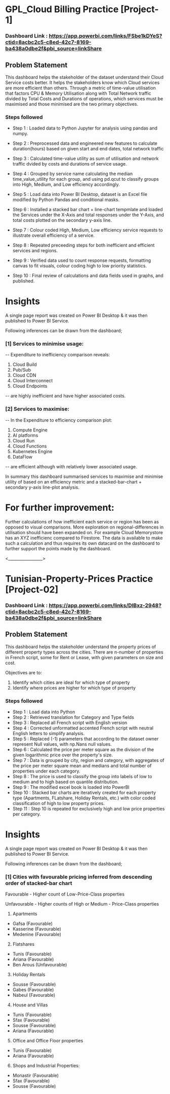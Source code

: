 # GPL_Cloud Billing Practice [Project-1]

### Dashboard Link : https://app.powerbi.com/links/FSbe1kDYeS?ctid=8acbc2c5-c8ed-42c7-8169-ba438a0dbe2f&pbi_source=linkShare

## Problem Statement

This dashboard helps the stakeholder of the dataset understand their Cloud Service costs better. It helps the stakeholders know which Cloud services are more efficient than others. Through a metric of time-value utilisation that factors CPU & Memory Utilisation along with Total Network traffic divided by Total Costs and Durations of operations, which services must be maximised and those minimised are the two primary objectives.


### Steps followed 

- Step 1 : Loaded data to Python Jupyter for analysis using pandas and numpy.

- Step 2 : Preprocessed data and engineered new features to calculate duration(hours) based on given start and end dates, total network traffic

- Step 3 : Calculated time-value utility as sum of utilisation and network traffic dvided by costs and durations of service usage.

- Step 4 : Grouped by service name calculating the median time_value_utility for each group, and using pd.qcut to classify groups into High, Medium, and Low efficiency accordingly.

- Step 5 : Load data into Power BI Desktop, dataset is an Excel file modified by Python Pandas and conditional masks. 

- Step 6 : Installed a stacked bar chart + line-chart tempmlate and loaded the Services under the X-Axis and total responses under the Y-Axis, and total costs plotted on the secondary y-axis line. 

- Step 7 : Colour coded High, Medium, Low efficiency service requests to illustrate overall efficiency of a service.

- Step 8 : Repeated preceeding steps for both inefficient and efficient services and regions.

- Step 9 : Verified data used to count response requests, formatting canvas to fit visuals, colour coding high to low priority statistics.

- Step 10 : Final review of calculations and data fields used in graphs, and published.


# Insights

A single page report was created on Power BI Desktop & it was then published to Power BI Service.

Following inferences can be drawn from the dashboard;

### [1] Services to minimise usage:
-- Expenditure to inefficiency comparison reveals: 
1. Cloud Build
2. Pub/Sub
3. Cloud CDN
4. Cloud Interconnect
5. Cloud Endpoints

-- are highly inefficient and have higher associated costs.

### [2] Services to maximise:
-- In the Expenditure to efficiency comparison plot:
1. Compute Engine
2. AI platforms
3. Cloud Run
4. Cloud Functions
5. Kubernetes Engine
6. DataFlow

-- are efficient although with relatively lower associated usage.

In summary this dashboard summarised services to maximise and minimise utility of based on an efficiency metric and a stacked-bar-chart + secondary y-axis line-plot analysis.

# For further improvement:
Further calculations of how inefficient each service or region has been as opposed to visual comparisons. More exploration on regional-differences in utilisation should have been expanded on. For example Cloud Memorystore has an XYZ inefficienc compared to Firestore. The data is available to make such a calculation and thus requires its own datacard on the dashboard to further support the points made by the dashboard.







































<_________________>


# Tunisian-Property-Prices Practice [Project-02]

### Dashboard Link : https://app.powerbi.com/links/DlBxz-2948?ctid=8acbc2c5-c8ed-42c7-8169-ba438a0dbe2f&pbi_source=linkShare

## Problem Statement

This dashboard helps the stakeholder understand the property prices of different property types across the cities. There are n-number of properties in French script, some for Rent or Lease, with given parameters on size and cost.

Objectives are to:
1. Identify which cities are ideal for which type of property
2. Identify where prices are higher for which type of property


### Steps followed 

- Step 1 : Load data into Python
- Step 2 : Retrieved translation for Category and Type fields
- Step 3 : Replaced all French script with English version
- Step 4 : Corrected unformatted accented French script with neutral English letters to simplify analysis.
- Step 5 : Replaced (-1) parameters that according to the dataset owner represent Null values, with np.Nans null values.
- Step 6 : Calculated the price per meter square as the division of the given logarithmic price over the property's size.
- Step 7 : Data is grouped by city, region and category, with aggregates of the price per meter square mean and medians and total number of properties under each category.
- Step 8 : The price is used to classify the group into labels of low to medium and to high based on quantile distribution.
- Step 9 : The modified excel book is loaded into PowerBI
- Step 10 : Stacked bar charts are iteratively created for each property type (Apartments, FLatshare, Holiday Rentals, etc.) with color coded classification of high to low property prices.
- Step 11 : Step 10 is repeated for exclusively high and low price properties per category.

# Insights

A single page report was created on Power BI Desktop & it was then published to Power BI Service.

Following inferences can be drawn from the dashboard;

### [1] Cities with favourable pricing inferred from descending order of stacked-bar chart

Favourable - Higher count of Low-Price-Class properties

Unfavourable - Higher counts of High or Medium - Price-Class properties

1. Apartments
* Gafsa (Favourable)
* Kasserine (Favourable)
* Medenine (Favourable)

2. Flatshares
* Tunis (Favourable)
* Ariana (Favourable)
* Ben Arous (Unfavourable)

3. Holiday Rentals
* Sousse (Favourable)
* Gabes (Favourable)
* Nabeul (Favourable)

4. House and Villas
* Tunis (Favourable)
* Sfax (Favourable)
* Sousse (Favourable)
* Ariana (Favourable)

5. Office and Office Floor properties
* Tunis (Favourable)
* Ariana (Favourable)

6. Shops and Industrial Properties:
* Monastir (Favourable)
* Sfax (Favourable)
* Sousse (Favourable)
